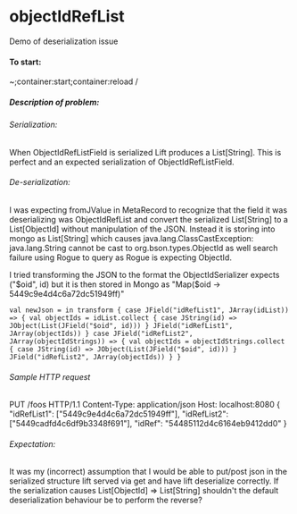 # objectIdRefList
Demo of deserialization issue

#### To start:

~;container:start;container:reload /

##### Description of problem:

###### Serialization:
When ObjectIdRefListField is serialized Lift produces a List[String]. This is perfect and an expected serialization of ObjectIdRefListField. 

###### De-serialization:
I was expecting fromJValue in MetaRecord to recognize that the field it was deserializing was ObjectIdRefList and convert the serialized List[String] to a List[ObjectId] without manipulation of the JSON. Instead it is storing into mongo as List[String] which causes java.lang.ClassCastException: java.lang.String cannot be cast to org.bson.types.ObjectId as well search failure using Rogue to query as Rogue is expecting ObjectId.

I tried transforming the JSON to the format the ObjectIdSerializer expects ("$oid", id) but it is then stored in Mongo as "Map($oid -> 5449c9e4d4c6a72dc51949ff)"

`val newJson = in transform {
      case JField("idRefList1", JArray(idList)) => {
        val objectIds = idList.collect {
          case JString(id) => JObject(List(JField("$oid", id)))
        }
        JField("idRefList1", JArray(objectIds))
      }
      case JField("idRefList2", JArray(objectIdStrings)) => {
        val objectIds = objectIdStrings.collect {
          case JString(id) => JObject(List(JField("$oid", id)))
        }
        JField("idRefList2", JArray(objectIds))
      }
    }`

###### Sample HTTP request

PUT /foos HTTP/1.1
Content-Type: application/json
Host: localhost:8080
{
	"idRefList1": ["5449c9e4d4c6a72dc51949ff"],
	"idRefList2": ["5449cadfd4c6df9b3348f691"],
	"idRef": "54485112d4c6164eb9412dd0"
}


###### Expectation:

It was my (incorrect) assumption that I would be able to put/post json in the serialized structure lift served via get and have lift deserialize correctly. If the serialization causes List[ObjectId] => List[String] shouldn't the default deserialization behaviour be to perform the reverse?